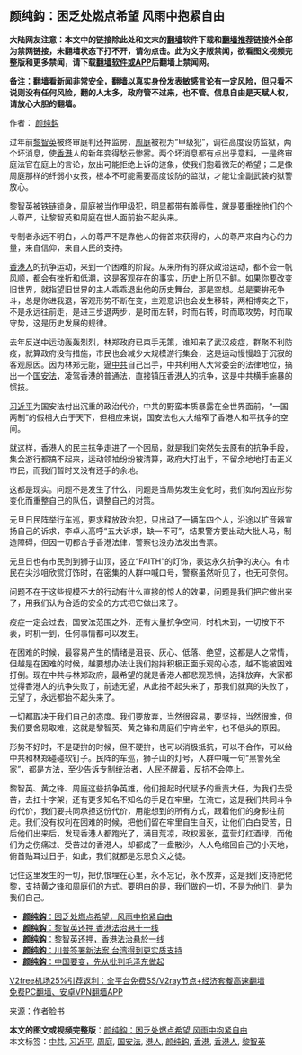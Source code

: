  <h2>颜纯鈎：困乏处燃点希望 风雨中抱紧自由</h2> <p class="notice"><b>大陆网友注意：本文中的链接除此处和文末的<a href="https://github.com/bannedbook/fanqiang" >翻墙</a>软件下载和<a href="https://github.com/killgcd/justmysocks/blob/master/README.md">翻墙推荐</a>链接外全部为禁网链接，未翻墙状态下打不开，请勿点击。此为文字版禁闻，欲看图文视频完整版和更多禁闻，请下载<a href="https://github.com/bannedbook/fanqiang">翻墙软件或APP</a>后翻墙上禁闻网。</p><p>备注：翻墙看新闻非常安全，翻墙以真实身份发表敏感言论有一定风险，但只看不说则没有任何风险，翻的人太多，政府管不过来，也不管。信息自由是天赋人权，请放心大胆的翻墙。</b></p>  <div class="entry"> <p>作者： <a href="https://www.bannedbook.org/bnews/tag/%e9%a2%9c%e7%ba%af%e9%88%8e/" class="st_tag internal_tag" rel="tag" title="标签 颜纯鈎 下的日志">颜纯鈎</a></p> <p>过年前<a href="https://www.bannedbook.org/bnews/tag/%e9%bb%8e%e6%99%ba%e8%8b%b1/" class="st_tag internal_tag" rel="tag" title="标签 黎智英 下的日志">黎智英</a>被终审庭判还押监房，<a href="https://www.bannedbook.org/bnews/tag/%E5%91%A8%E5%BA%AD/" class="st_tag internal_tag" rel="tag" title="标签 周庭 下的日志">周庭</a>被视为“甲级犯”，调往高度设防监狱，两个坏消息，使<a href="https://www.bannedbook.org/bnews/tag/%e9%a6%99%e6%b8%af/" class="st_tag internal_tag" rel="tag" title="标签 香港 下的日志">香港</a>人的新年变得愁云惨雾。两个坏消息都有点出乎意料，一是终审庭法官在庭上的言论，放出可能拒绝上诉的迹象，使我们抱着微茫的希望；二是像周庭那样的纤弱小女孩，根本不可能需要高度设防的监狱，才能让全副武装的狱警放心。</p> <p>黎智英被铁链锁身，周庭被当作甲级犯，明显都带有羞辱性，就是要重挫他们的个人尊严，让黎智英和周庭在世人面前抬不起头来。</p> <p>专制者永远不明白，人的尊严不是靠他人的俯首来获得的，人的尊严来自内心的力量，来自信仰，来自人民的支持。</p>  <p><a href="https://www.bannedbook.org/bnews/tag/%E9%A6%99%E6%B8%AF%E4%BA%BA/" class="st_tag internal_tag" rel="tag" title="标签 香港人 下的日志">香港人</a>的抗争运动，来到一个困难的阶段。从来所有的群众政治运动，都不会一帆风顺，都会有挫折和低潮，这是客观存在的事实，历史上所见不鲜。如果你要改变旧世界，就指望旧世界的主人乖乖退出他的历史舞台，那是空想。总是要拚死争斗，总是你进我退，客观形势不断在变，主观意识也会发生移转，两相博奕之下，不是永远往前走，是进三步退两步，是时而左转，时而右转，时而取攻势，时而取守势，这是历史发展的规律。</p> <p>去年反送中运动轰轰烈烈，林郑政府已束手无策，谁知来了武汉疫症，群聚不利防疫，就算政府没有措施，市民也会减少大规模游行集会，这是运动慢慢趋于沉寂的客观原因。因为林郑无能，逼<a href="https://www.bannedbook.org/bnews/tag/%e4%b8%ad%e5%85%b1/" class="st_tag internal_tag" rel="tag" title="标签 中共 下的日志">中共</a>自己出手，中共利用人大常委会的法律地位，搞出一个<a href="https://www.bannedbook.org/bnews/tag/%e5%9b%bd%e5%ae%89%e6%b3%95/" class="st_tag internal_tag" rel="tag" title="标签 国安法 下的日志">国安法</a>，凌驾香港的普通法，直接镇压香<a href="https://www.bannedbook.org/bnews/tag/%e6%b8%af%e4%ba%ba/" class="st_tag internal_tag" rel="tag" title="标签 港人 下的日志">港人</a>的抗争，这是中共横手施暴的惯技。</p> <p><a href="https://www.bannedbook.org/bnews/tag/%e4%b9%a0%e8%bf%91%e5%b9%b3/" class="st_tag internal_tag" rel="tag" title="标签 习近平 下的日志">习近平</a>为国安法付出沉重的政治代价，中共的野蛮本质暴露在全世界面前，“一国两制”的假相大白于天下，但相应来说，国安法也大大缩窄了香港人和平抗争的空间。</p> <p>就这样，香港人的民主抗争走进了一个困局，就是我们突然失去原有的抗争手段，集会游行都搞不起来，运动领袖纷纷被清算，政府大打出手，不留余地地打击正义市民，而我们暂时又没有还手的余地。</p>  <p>这都是现实。问题不是发生了什么，问题是当局势发生变化时，我们如何因应形势变化而重整自己的队伍，调整自己的对策。</p> <p>元旦日民阵举行车巡，要求释放政治犯，只出动了一辆车四个人，沿途以扩音器宣扬自己的诉求，李卓人高呼“五大诉求，缺一不可”，结果警方要出动大批人马，制造障碍，但因一切都合乎香港法律，警察也没办法发出告票。</p> <p>元旦日也有市民到到狮子山顶，竖立“FAITH”的灯饰，表达永久抗争的决心。有市民在尖沙咀欣赏灯饰时，在密集的人群中喊口号，警察虽然听见了，也无可奈何。</p> <p>问题不在于这些规模不大的行动有什么直接的惊人的效果，问题是我们把它做出来了，用我们认为合适的安全的方式把它做出来了。</p>  <p>疫症一定会过去，国安法范围之外，还有大量抗争空间，时机未到，一切按下不表，时机一到，任何事情都可以发生。</p> <p>在困难的时候，最容易产生的情绪是沮丧、灰心、低落、绝望，这都是人之常情，但越是在困难的时候，越要想办法让我们抱持积极正面乐观的心态，越不能被困难打倒。现在中共与林郑政府，最希望的就是香港人都悲观恐惧，选择放弃，大家都觉得香港人的抗争失败了，前途无望，从此抬不起头来了，那我们就真的失败了，无望了，永远都抬不起头来了。</p> <p>一切都取决于我们自己的态度。我们要放弃，当然很容易，要坚持，当然很难，但我们要舍易取难，这就是黎智英、黄之锋和周庭们宁肯坐牢，也不低头的原因。</p> <p>形势不好时，不是硬拚的时候，但不硬拚，也可以消极抵抗，可以不合作，可以给中共和林郑碰碰软钉子。民阵的车巡，狮子山的灯号，人群中喊一句“黑警死全家”，都是方法，至少告诉专制统治者，人民还醒着，反抗不会停止。</p>  <p>黎智英、黄之锋、周庭这些抗争英雄，他们担起时代赋予的重责大任，为我们去受苦，去扛十字架，还有更多知名不知名的手足在牢里，在流亡，这是我们共同斗争的代价，我们要共同承担这份代价，用能想到的所有方式，跟着他们的身影往前走。我们没有权利在困难的时候，把他们留在牢里自生自灭，让他们白白受苦，日后他们出来后，发现香港人都跑光了，满目荒凉，政权嚣张，蓝营灯红酒绿，而他们为之伤痛过、受苦过的香港人，却都成了一盘散沙，人人龟缩回自己的小天地，俯首贴耳过日子，如此，我们就都是忘恩负义之徒。</p> <p>记住这里发生的一切，把仇恨埋在心里，永不忘记，永不放弃，这是我们支持肥佬黎，支持黄之锋和周庭们的方式。要明白的是，我们做的一切，不是为他们，是为我们自己。</p> <ul class='op-related-articles' title='相关阅读'> <li><a href='https://www.bannedbook.org/bnews/baitai/20210102/1459506.html' target='_blank'><b>颜纯鈎</b>：困乏处燃点希望，风雨中抱紧自由</a></li> <li><a href='https://www.bannedbook.org/bnews/comments/20210102/1459496.html' target='_blank'><b>颜纯鈎</b>：黎智英还押 香港法治悬于一线</a></li> <li><a href='https://www.bannedbook.org/bnews/baitai/20210101/1459046.html' target='_blank'><b>颜纯鈎</b>：黎智英还押，香港法治悬於一线</a></li> <li><a href='https://www.bannedbook.org/bnews/comments/20201231/1458238.html' target='_blank'><b>颜纯鈎</b>：川普签署新法案 台湾得到更实质支持</a></li> <li><a href='https://www.bannedbook.org/bnews/baitai/20201228/1456224.html' target='_blank'><b>颜纯鈎</b>：中国要变，先从批判毛泽东做起</a></li> </ul> <p class="texttj"> <a href="https://www.bannedbook.org/forum23/topic22702.html" target="_blank">V2free机场25%引荐返利：全平台免费SS/V2ray节点+经济套餐高速翻墙</a><br/> <a href="https://github.com/bannedbook/fanqiang/wiki/%E7%A6%81%E9%97%BB%E7%BD%91%E5%AE%89%E5%8D%93%E7%BF%BB%E5%A2%99%E6%96%B0%E9%97%BBAPP" target="_blank">免费PC翻墙、安卓VPN翻墙APP</a></p><p> 来源：作者脸书 </p><a name='sharetosocial'></a>       <div><b>本文的图文或视频完整版</b>：<a href='https://www.bannedbook.org/bnews/comments/20210102/1459545.html'>颜纯鈎：困乏处燃点希望 风雨中抱紧自由</a></div>  </div><!--END ENTRY--> <div class="postfooter"> <div>本文标签：<a href="https://www.bannedbook.org/bnews/tag/%e4%b8%ad%e5%85%b1/" rel="tag">中共</a>, <a href="https://www.bannedbook.org/bnews/tag/%e4%b9%a0%e8%bf%91%e5%b9%b3/" rel="tag">习近平</a>, <a href="https://www.bannedbook.org/bnews/tag/%E5%91%A8%E5%BA%AD/" rel="tag">周庭</a>, <a href="https://www.bannedbook.org/bnews/tag/%e5%9b%bd%e5%ae%89%e6%b3%95/" rel="tag">国安法</a>, <a href="https://www.bannedbook.org/bnews/tag/%e6%b8%af%e4%ba%ba/" rel="tag">港人</a>, <a href="https://www.bannedbook.org/bnews/tag/%e9%a2%9c%e7%ba%af%e9%88%8e/" rel="tag">颜纯鈎</a>, <a href="https://www.bannedbook.org/bnews/tag/%e9%a6%99%e6%b8%af/" rel="tag">香港</a>, <a href="https://www.bannedbook.org/bnews/tag/%E9%A6%99%E6%B8%AF%E4%BA%BA/" rel="tag">香港人</a>, <a href="https://www.bannedbook.org/bnews/tag/%e9%bb%8e%e6%99%ba%e8%8b%b1/" rel="tag">黎智英</a></div>  </div><!--END POSTFOOTER--> 